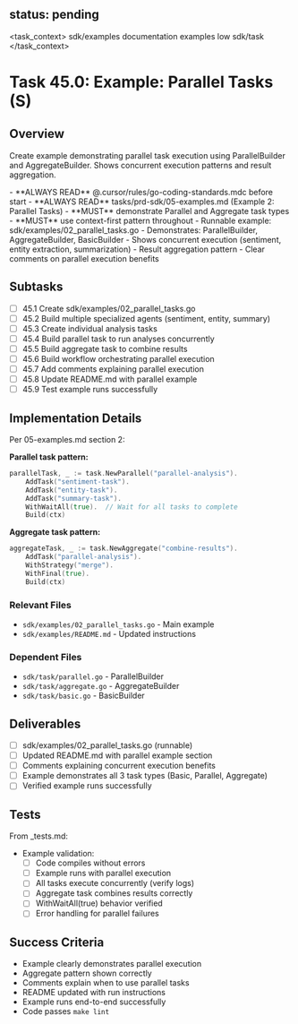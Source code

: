 ## status: pending

<task_context>
<domain>sdk/examples</domain>
<type>documentation</type>
<scope>examples</scope>
<complexity>low</complexity>
<dependencies>sdk/task</dependencies>
</task_context>

# Task 45.0: Example: Parallel Tasks (S)

## Overview

Create example demonstrating parallel task execution using ParallelBuilder and AggregateBuilder. Shows concurrent execution patterns and result aggregation.

<critical>
- **ALWAYS READ** @.cursor/rules/go-coding-standards.mdc before start
- **ALWAYS READ** tasks/prd-sdk/05-examples.md (Example 2: Parallel Tasks)
- **MUST** demonstrate Parallel and Aggregate task types
- **MUST** use context-first pattern throughout
</critical>

<requirements>
- Runnable example: sdk/examples/02_parallel_tasks.go
- Demonstrates: ParallelBuilder, AggregateBuilder, BasicBuilder
- Shows concurrent execution (sentiment, entity extraction, summarization)
- Result aggregation pattern
- Clear comments on parallel execution benefits
</requirements>

## Subtasks

- [ ] 45.1 Create sdk/examples/02_parallel_tasks.go
- [ ] 45.2 Build multiple specialized agents (sentiment, entity, summary)
- [ ] 45.3 Create individual analysis tasks
- [ ] 45.4 Build parallel task to run analyses concurrently
- [ ] 45.5 Build aggregate task to combine results
- [ ] 45.6 Build workflow orchestrating parallel execution
- [ ] 45.7 Add comments explaining parallel execution
- [ ] 45.8 Update README.md with parallel example
- [ ] 45.9 Test example runs successfully

## Implementation Details

Per 05-examples.md section 2:

**Parallel task pattern:**
```go
parallelTask, _ := task.NewParallel("parallel-analysis").
    AddTask("sentiment-task").
    AddTask("entity-task").
    AddTask("summary-task").
    WithWaitAll(true).  // Wait for all tasks to complete
    Build(ctx)
```

**Aggregate task pattern:**
```go
aggregateTask, _ := task.NewAggregate("combine-results").
    AddTask("parallel-analysis").
    WithStrategy("merge").
    WithFinal(true).
    Build(ctx)
```

### Relevant Files

- `sdk/examples/02_parallel_tasks.go` - Main example
- `sdk/examples/README.md` - Updated instructions

### Dependent Files

- `sdk/task/parallel.go` - ParallelBuilder
- `sdk/task/aggregate.go` - AggregateBuilder
- `sdk/task/basic.go` - BasicBuilder

## Deliverables

- [ ] sdk/examples/02_parallel_tasks.go (runnable)
- [ ] Updated README.md with parallel example section
- [ ] Comments explaining concurrent execution benefits
- [ ] Example demonstrates all 3 task types (Basic, Parallel, Aggregate)
- [ ] Verified example runs successfully

## Tests

From _tests.md:

- Example validation:
  - [ ] Code compiles without errors
  - [ ] Example runs with parallel execution
  - [ ] All tasks execute concurrently (verify logs)
  - [ ] Aggregate task combines results correctly
  - [ ] WithWaitAll(true) behavior verified
  - [ ] Error handling for parallel failures

## Success Criteria

- Example clearly demonstrates parallel execution
- Aggregate pattern shown correctly
- Comments explain when to use parallel tasks
- README updated with run instructions
- Example runs end-to-end successfully
- Code passes `make lint`
